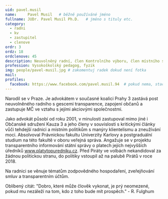 ```yaml
---
uid: pavel.musil
name:     Pavel Musil  	# běžně používáné jméno
fullname: JUDr. Pavel Musil Ph.D.  	# jméno s tituly etc.
category:
  - radni
  - kv
  - zastupitel
  - clenove
ordr: 3
ordz: 18
ordclenove: 45
description: Neuvolněný radní, člen Kontrolního výboru, člen místního sdružení # zobrazuje se v lide
profession: Vysokoškolský pedagog, fyzik
img: people/pavel-musil.jpg # zakomentuj radek dokud není fotka
mail:
profiles:
  facebook: https://www.facebook.com/pavel.musil.94  # pokud nema, staci smazat tuto radku
---
```

Narodil se v Praze. Je advokátem v současné koalici Prahy 3 zastává post neuvolněného radního s gescemi transparence, zapojení občanů a zastupuje MČ ve vztahu s jejími akciovými společnostmi.

Jako advokát působí od roku 2001, v minulosti zastupoval mimo jiné i Občanské sdružení Kauza 3 a jeho členy v souvislosti s kritickými články vůči tehdejší radnici a místním politikům s manýry klientelismu a zneužívání moci. Absolvoval Právnickou fakultu Univerzity Karlovy a postgraduální studium na této fakultě v oboru veřejná správa. Angažuje se v projektu transparentního informování státní správy o platech jejích nejvyšších úředníků www.platytopuredniku.cz. Před Piráty ve volbách nekandidoval za žádnou politickou stranu, do politiky vstoupil až na palubě Pirátů v roce 2018.

Na radnici se věnuje tématům zodpovědného hospodaření, zveřejňování smluv a transparentním účtům.

Oblíbený citát: "Dobro, které může člověk vykonat, je prý neomezené, pokud mu nezáleží na tom, kdo z toho bude mít prospěch." - R. Fulghum
